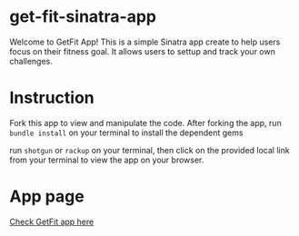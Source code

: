 # get-fit-sinatra-app

Welcome to GetFit App!
This is a simple Sinatra app create to help users focus on their fitness goal. It  allows users to settup and track your own challenges.

# Instruction

Fork this app to view and manipulate the code.
After forking the app, run  `bundle install` on your terminal to install the dependent gems

run `shotgun` or `rackup` on your terminal, then click on the provided local link from your terminal to view the app on your browser.

# App page

<a href= "vanessuniq.github.io/get-fit-sinatra-app" target= "_blank"> Check GetFit app here </a>